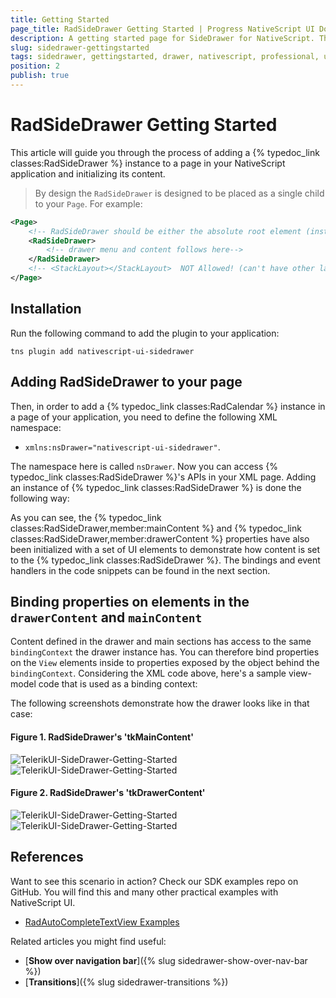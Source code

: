 ```yaml
---
title: Getting Started
page_title: RadSideDrawer Getting Started | Progress NativeScript UI Documentation
description: A getting started page for SideDrawer for NativeScript. This article explains what are the steps to create a RadSideDrawer instance from scratch.
slug: sidedrawer-gettingstarted
tags: sidedrawer, gettingstarted, drawer, nativescript, professional, ui
position: 2
publish: true
---
```


# RadSideDrawer Getting Started
This article will guide you through the process of adding a {% typedoc_link classes:RadSideDrawer %} instance to a page in your NativeScript application and initializing its content. 
> By design the `RadSideDrawer` is designed to be placed as a single child to your `Page`. For example:
```XML
<Page>
    <!-- RadSideDrawer should be either the absolute root element (instead Page) or a single child of the Page -->
    <RadSideDrawer>
        <!-- drawer menu and content follows here-->
    </RadSideDrawer>
    <!-- <StackLayout></StackLayout>  NOT Allowed! (can't have other layouts on the same level the drawer)-->
</Page>
```

## Installation
Run the following command to add the plugin to your application:

```
tns plugin add nativescript-ui-sidedrawer
```

## Adding RadSideDrawer to your page
Then, in order to add a {% typedoc_link classes:RadCalendar %} instance in a page of your application, you need to define the following XML namespace:

- `xmlns:nsDrawer="nativescript-ui-sidedrawer"`.

The namespace here is called `nsDrawer`. Now you can access {% typedoc_link classes:RadSideDrawer %}'s APIs in your XML page. Adding an instance of {% typedoc_link classes:RadSideDrawer %} is done the following way:

<snippet id='sidedrawer-getting-started-xml'/>
<snippet id='sidedrawer-getting-started-binding-context'/>

As you can see, the {% typedoc_link classes:RadSideDrawer,member:mainContent %} and {% typedoc_link classes:RadSideDrawer,member:drawerContent %} properties have also been initialized with a set of UI elements to demonstrate how content is set to the {% typedoc_link classes:RadSideDrawer %}. The bindings and event handlers in the code snippets can be found in the next section.

## Binding properties on elements in the `drawerContent` and `mainContent`
Content defined in the drawer and main sections has access to the same `bindingContext` the drawer instance has. You can therefore bind properties on the `View` elements inside to properties exposed by the object behind the `bindingContext`. Considering the XML code above, here's a sample view-model code that is used as a binding context:

<snippet id='sidedrawer-getting-started-model'/>

The following screenshots demonstrate how the drawer looks like in that case:

#### Figure 1. RadSideDrawer's 'tkMainContent'
![TelerikUI-SideDrawer-Getting-Started](../../img/ns_ui/drawer-getting-started-ios-1.png "Side drawer main content on iOS.") ![TelerikUI-SideDrawer-Getting-Started](../../img/ns_ui/drawer-getting-started-android-1.png "Side drawer main content on Android.")


#### Figure 2. RadSideDrawer's 'tkDrawerContent'
![TelerikUI-SideDrawer-Getting-Started](../../img/ns_ui/drawer-getting-started-ios-2.png "Drawer content on iOS.") ![TelerikUI-SideDrawer-Getting-Started](../../img/ns_ui/drawer-getting-started-android-2.png "Drawer content on Android.")

## References
Want to see this scenario in action?
Check our SDK examples repo on GitHub. You will find this and many other practical examples with NativeScript UI.

* [RadAutoCompleteTextView Examples](https://github.com/NativeScript/nativescript-ui-samples/tree/master/sidedrawer/app/examples/)

Related articles you might find useful:

* [**Show over navigation bar**]({% slug sidedrawer-show-over-nav-bar %})
* [**Transitions**]({% slug sidedrawer-transitions %})
